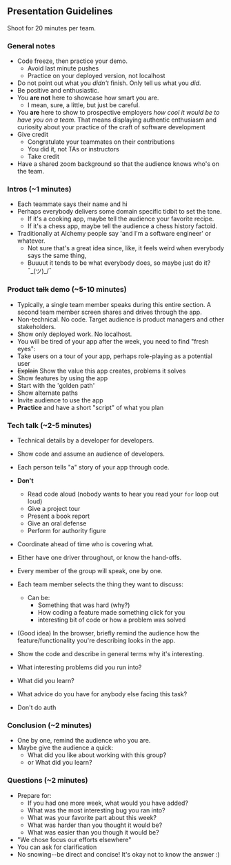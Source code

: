 ## Presentation Guidelines

Shoot for 20 minutes per team.

### General notes
- Code freeze, then practice your demo.
  - Avoid last minute pushes
  - Practice on your deployed version, not localhost
- Do not point out what you _didn't_ finish. Only tell us what you _did_.
- Be positive and enthusiastic. 
- You __are not__ here to showcase how smart you are. 
  - I mean, sure, a little, but just be careful.
- You __are__ here to show to prospective employers _how cool it would be to have you on a team_. That means displaying authentic enthusiasm and curiosity about your practice of the craft of software development
- Give credit
    - Congratulate your teammates on their contributions
    - You did it, not TAs or instructors
    - Take credit
- Have a shared zoom background so that the audience knows who's on the team.

### Intros (~1 minutes)
- Each teammate says their name and hi
- Perhaps everybody delivers some domain specific tidbit to set the tone.
  - If it's a cooking app, maybe tell the audience your favorite recipe. 
  - If it's a chess app, maybe tell the audience a chess history factoid.
- Traditionally at Alchemy people say 'and I'm a software engineer' or whatever. 
    - Not sure that's a great idea since, like, it feels weird when everybody says the same thing, 
    - Buuuut it tends to be what everybody does, so maybe just do it? ¯\_(ツ)_/¯

### Product ~~talk~~ demo (~5-10 minutes)
- Typically, a single team member speaks during this entire section. A second team member screen shares and drives through the app.
- Non-technical. No code. Target audience is product managers and other stakeholders.
- Show only deployed work. No localhost.
- You will be tired of your app after the week, you need to find "fresh eyes":
- Take users on a tour of your app, perhaps role-playing as a potential user
- ~~Explain~~ Show the value this app creates, problems it solves
- Show features by using the app
- Start with the 'golden path'
- Show alternate paths
- Invite audience to use the app
- **Practice** and have a short "script" of what you plan

### Tech talk (~2-5 minutes)
- Technical details by a developer for developers. 
- Show code and assume an audience of developers.
- Each person tells "a" story of your app through code.
- **Don't**
    - Read code aloud (nobody wants to hear you read your `for` loop out loud)
    - Give a project tour
    - Present a book report
    - Give an oral defense
    - Perform for authority figure

- Coordinate ahead of time who is covering what.
- Either have one driver throughout, or know the hand-offs.
- Every member of the group will speak, one by one.
- Each team member selects the thing they want to discuss:
  - Can be:
      - Something that was hard (why?)
      - How coding a feature made something click for you
      - interesting bit of code or how a problem was solved
- (Good idea) In the browser, briefly remind the audience how the feature/functionality you're describing looks in the app.
- Show the code and describe in general terms why it's interesting.
- What interesting problems did you run into?
- What did you learn?
- What advice do you have for anybody else facing this task?
- Don't do auth

### Conclusion (~2 minutes)
- One by one, remind the audience who you are.
- Maybe give the audience a quick: 
  - What did you like about working with this group? 
  - or What did you learn?

### Questions (~2 minutes)
- Prepare for:
  - If you had one more week, what would you have added?
  - What was the most interesting bug you ran into?
  - What was your favorite part about this week?
  - What was harder than you thought it would be?
  - What was easier than you though it would be?
- "We chose focus our efforts elsewhere"
- You can ask for clarification
- No snowing--be direct and concise! It's okay not to know the answer :)
